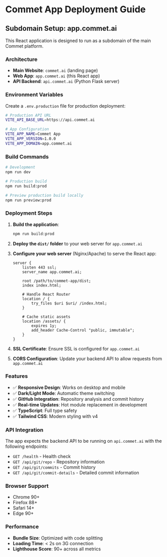 # Commet App Deployment Guide

## Subdomain Setup: app.commet.ai

This React application is designed to run as a subdomain of the main Commet platform.

### Architecture

- **Main Website**: `commet.ai` (landing page)
- **Web App**: `app.commet.ai` (this React app)
- **API Backend**: `api.commet.ai` (Python Flask server)

### Environment Variables

Create a `.env.production` file for production deployment:

```bash
# Production API URL
VITE_API_BASE_URL=https://api.commet.ai

# App Configuration
VITE_APP_NAME=Commet App
VITE_APP_VERSION=1.0.0
VITE_APP_DOMAIN=app.commet.ai
```

### Build Commands

```bash
# Development
npm run dev

# Production build
npm run build:prod

# Preview production build locally
npm run preview:prod
```

### Deployment Steps

1. **Build the application**:

   ```bash
   npm run build:prod
   ```

2. **Deploy the `dist/` folder** to your web server for `app.commet.ai`

3. **Configure your web server** (Nginx/Apache) to serve the React app:

   ```nginx
   server {
       listen 443 ssl;
       server_name app.commet.ai;

       root /path/to/commet-app/dist;
       index index.html;

       # Handle React Router
       location / {
           try_files $uri $uri/ /index.html;
       }

       # Cache static assets
       location /assets/ {
           expires 1y;
           add_header Cache-Control "public, immutable";
       }
   }
   ```

4. **SSL Certificate**: Ensure SSL is configured for `app.commet.ai`

5. **CORS Configuration**: Update your backend API to allow requests from `app.commet.ai`

### Features

- ✅ **Responsive Design**: Works on desktop and mobile
- ✅ **Dark/Light Mode**: Automatic theme switching
- ✅ **GitHub Integration**: Repository analysis and commit history
- ✅ **Real-time Updates**: Hot module replacement in development
- ✅ **TypeScript**: Full type safety
- ✅ **Tailwind CSS**: Modern styling with v4

### API Integration

The app expects the backend API to be running on `api.commet.ai` with the following endpoints:

- `GET /health` - Health check
- `GET /api/git/repo` - Repository information
- `GET /api/git/commits` - Commit history
- `GET /api/git/commit-details` - Detailed commit information

### Browser Support

- Chrome 90+
- Firefox 88+
- Safari 14+
- Edge 90+

### Performance

- **Bundle Size**: Optimized with code splitting
- **Loading Time**: < 2s on 3G connection
- **Lighthouse Score**: 90+ across all metrics
